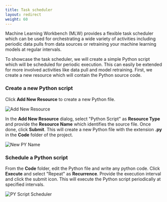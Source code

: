 ```yaml
---
title: Task scheduler
layout: redirect
weight: 60
---
```


Machine Learning Workbench (MLW) provides a flexible task scheduler which can be used for orchestrating a wide variety of activities including periodic data pulls from data sources or retraining your machine learning models at regular intervals.

To showcase the task scheduler, we will create a simple Python script which will be scheduled for periodic execution. This can easily be extended for more involved activities like data pull and model retraining. First, we create a new resource which will contain the Python source code.

### Create a new Python script

Click **Add New Resource** to create a new Python file.

![Add New Resource](/images/zementis/mlw-app-resource-add-new.png)

In the **Add New Resource** dialog, select "Python Script" as **Resource Type** and provide the **Resource Name** which identifies the source file. Once done, click **Submit**. This will create a new Python file with the extension **.py** in the **Code** folder of the project.

![New PY Name](/images/zementis/mlw-app-resource-add-py.png)

### Schedule a Python script

From the **Code** folder, edit the Python file and write any python code. Click **Execute** and select "Repeat" as **Recurrence**. Provide the execution interval and click the submit icon. This will execute the Python script periodically at specified intervals.

![PY Script Scheduler](/images/zementis/mlw-app-sch.png)
